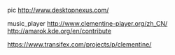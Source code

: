 pic
http://www.desktopnexus.com/

music_player
http://www.clementine-player.org/zh_CN/
http://amarok.kde.org/en/contribute


https://www.transifex.com/projects/p/clementine/